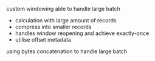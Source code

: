 custom windowing able to handle large batch
- calculation with large amount of records
- compress into smaller records 
- handles window reopening and achieve exactly-once
- utilise offset metadata

using bytes concatenation to handle large batch 